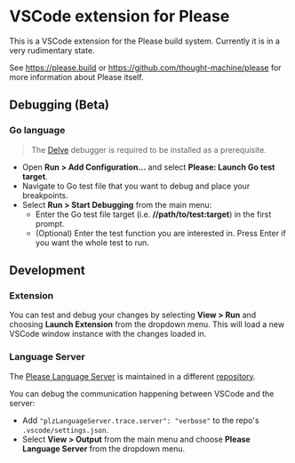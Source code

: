 VSCode extension for Please
===========================

This is a VSCode extension for the Please build system.
Currently it is in a very rudimentary state.

See https://please.build or https://github.com/thought-machine/please for more information about Please itself.

## Debugging (Beta)

### Go language

> The [Delve](https://github.com/go-delve/delve) debugger is required to be installed as a prerequisite.

* Open **Run > Add Configuration...** and select **Please: Launch Go test target**.
* Navigate to Go test file that you want to debug and place your breakpoints.
* Select **Run > Start Debugging** from the main menu:
  * Enter the Go test file target (i.e. **//path/to/test:target**) in the first prompt.
  * (Optional) Enter the test function you are interested in. Press Enter if you want the whole test to run.

## Development

### Extension

You can test and debug your changes by selecting **View > Run** and choosing **Launch Extension** from the dropdown menu. This will load a new VSCode window instance with the changes loaded in.

### Language Server

The [Please Language Server](https://github.com/thought-machine/please/tree/master/tools/build_langserver) is maintained in a different [repository](https://github.com/thought-machine/please/tree/master/tools/build_langserver).

You can debug the communication happening between VSCode and the server:

* Add `"plzLanguageServer.trace.server": "verbose"` to the repo's `.vscode/settings.json`.
* Select **View > Output** from the main menu and choose **Please Language Server** from the dropdown menu.

